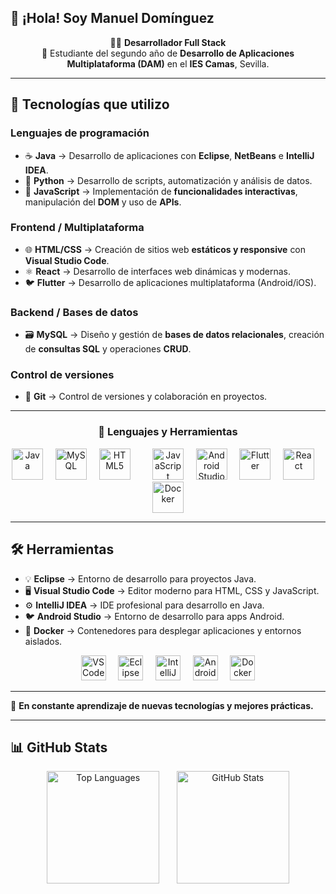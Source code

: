 ## 👋 ¡Hola! Soy **Manuel Domínguez**

<p align="center">
👨‍💻 <strong>Desarrollador Full Stack</strong>  
<br>
📍 Estudiante del segundo año de <strong>Desarrollo de Aplicaciones Multiplataforma (DAM)</strong> en el <strong>IES Camas</strong>, Sevilla.
</p>

---

## 🚀 Tecnologías que utilizo

### Lenguajes de programación
- ☕ **Java** → Desarrollo de aplicaciones con **Eclipse**, **NetBeans** e **IntelliJ IDEA**.  
- 🐍 **Python** → Desarrollo de scripts, automatización y análisis de datos.  
- 💊 **JavaScript** → Implementación de **funcionalidades interactivas**, manipulación del **DOM** y uso de **APIs**.  

### Frontend / Multiplataforma
- 🌐 **HTML/CSS** → Creación de sitios web **estáticos y responsive** con **Visual Studio Code**.  
- ⚛️ **React** → Desarrollo de interfaces web dinámicas y modernas.  
- 🐦 **Flutter** → Desarrollo de aplicaciones multiplataforma (Android/iOS).  

### Backend / Bases de datos
- 🗃️ **MySQL** → Diseño y gestión de **bases de datos relacionales**, creación de **consultas SQL** y operaciones **CRUD**.  

### Control de versiones
- 🔧 **Git** → Control de versiones y colaboración en proyectos.

---

<h3 align="center">🧠 Lenguajes y Herramientas</h3>
<p align="center">
  <a href="#"><img src="https://cdn.jsdelivr.net/gh/devicons/devicon/icons/java/java-original.svg" height="50" alt="Java" title="Java"/></a>
  &nbsp;&nbsp;&nbsp;
  <a href="#"><img src="https://raw.githubusercontent.com/devicons/devicon/refs/tags/v2.17.0/icons/mysql/mysql-original-wordmark.svg" height="50" alt="MySQL" title="MySQL"/></a>
  &nbsp;&nbsp;&nbsp;
  <a href="#"><img src="https://cdn.jsdelivr.net/gh/devicons/devicon/icons/html5/html5-original.svg" height="50" alt="HTML5" title="HTML5"/></a>
  &nbsp;&nbsp;&nbsp;
  <a href="https://cdn.jsdelivr.net/gh/devicons/devicon/icons/css3/css3-original.svg" height="50" alt="CSS3" title="CSS3"/></a>
  &nbsp;&nbsp;&nbsp;
  <a href="#"><img src="https://raw.githubusercontent.com/devicons/devicon/refs/tags/v2.17.0/icons/javascript/javascript-original.svg" height="50" alt="JavaScript" title="JavaScript"/></a>
  &nbsp;&nbsp;&nbsp;
  <a href="#"><img src="https://cdn.jsdelivr.net/gh/devicons/devicon/icons/androidstudio/androidstudio-original.svg" height="50" alt="Android Studio" title="Android Studio"/></a>
  &nbsp;&nbsp;&nbsp;
  <a href="#"><img src="https://cdn.jsdelivr.net/gh/devicons/devicon/icons/flutter/flutter-original.svg" height="50" alt="Flutter" title="Flutter"/></a>
  &nbsp;&nbsp;&nbsp;
  <a href="#"><img src="https://cdn.jsdelivr.net/gh/devicons/devicon/icons/react/react-original.svg" height="50" alt="React" title="React"/></a>
  &nbsp;&nbsp;&nbsp;
  <a href="#"><img src="https://cdn.jsdelivr.net/gh/devicons/devicon/icons/docker/docker-original.svg" height="50" alt="Docker" title="Docker"/></a>
</p>

---

## 🛠️ Herramientas

- 💡 **Eclipse** → Entorno de desarrollo para proyectos Java.  
- 🖥️ **Visual Studio Code** → Editor moderno para HTML, CSS y JavaScript.  
- ⚙️ **IntelliJ IDEA** → IDE profesional para desarrollo en Java.  
- 🐦 **Android Studio** → Entorno de desarrollo para apps Android.  
- 🐳 **Docker** → Contenedores para desplegar aplicaciones y entornos aislados.

<p align="center">
  <img src="https://cdn.jsdelivr.net/gh/devicons/devicon/icons/vscode/vscode-original.svg" height="40" alt="VSCode logo" title="VSCode"/>
  &nbsp;&nbsp;&nbsp;
  <img src="https://cdn.jsdelivr.net/gh/devicons/devicon/icons/eclipse/eclipse-original.svg" height="40" alt="Eclipse logo" title="Eclipse"/>
  &nbsp;&nbsp;&nbsp;
  <img src="https://cdn.jsdelivr.net/gh/devicons/devicon/icons/intellij/intellij-original.svg" height="40" alt="IntelliJ logo" title="IntelliJ IDEA"/>
  &nbsp;&nbsp;&nbsp;
  <img src="https://cdn.jsdelivr.net/gh/devicons/devicon/icons/androidstudio/androidstudio-original.svg" height="40" alt="Android Studio" title="Android Studio"/>
  &nbsp;&nbsp;&nbsp;
  <img src="https://cdn.jsdelivr.net/gh/devicons/devicon/icons/docker/docker-original.svg" height="40" alt="Docker" title="Docker"/>
</p>

---

🌱 **En constante aprendizaje de nuevas tecnologías y mejores prácticas.**

---

## 📊 GitHub Stats

<p align="center">
  <img src="https://github-readme-stats.vercel.app/api/top-langs/?username=manudomdd&layout=compact&theme=radical" height="180" alt="Top Languages"/>
  &nbsp;&nbsp;&nbsp;&nbsp;&nbsp;
  <img src="https://github-readme-stats.vercel.app/api?username=manudomdd&show_icons=true&theme=radical" height="180" alt="GitHub Stats"/>
</p>

